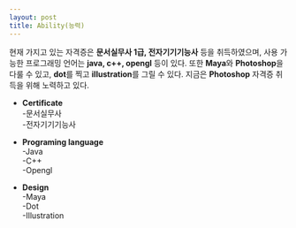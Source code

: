 ```yaml
---
layout: post
title: Ability(능력)
---
```


현재 가지고 있는 자격증은 <strong>문서실무사 1급, 전자기기기능사</strong> 등을 취득하였으며, 사용 가능한 프로그래밍 언어는 <strong>java, c++, opengl</strong> 등이 있다.
또한 <strong>Maya</strong>와 <strong>Photoshop</strong>을 다룰 수 있고, <strong>dot</strong>를 찍고 <strong>illustration</strong>를 그릴 수 있다.
지금은 <strong>Photoshop</strong> 자격증 취득을 위해 노력하고 있다.

- <strong>Certificate</strong><br>
-문서실무사<br>
-전자기기기능사

- <strong>Programing language</strong><br>
-Java<br>
-C++<br>
-Opengl

- <strong>Design</strong><br>
-Maya<br>
-Dot<br>
-Illustration